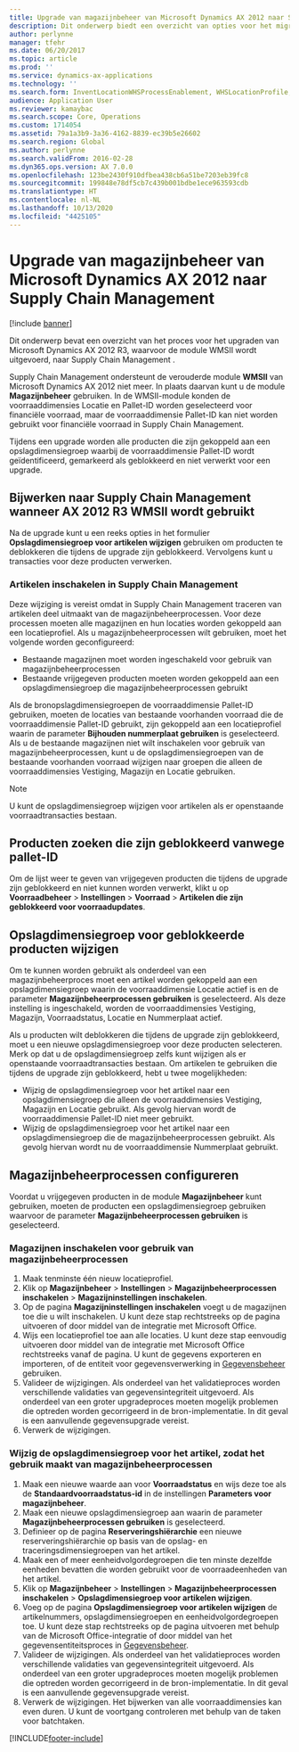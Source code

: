 ```yaml
---
title: Upgrade van magazijnbeheer van Microsoft Dynamics AX 2012 naar Supply Chain Management
description: Dit onderwerp biedt een overzicht van opties voor het migreren van product- en magazijnbeheer.
author: perlynne
manager: tfehr
ms.date: 06/20/2017
ms.topic: article
ms.prod: ''
ms.service: dynamics-ax-applications
ms.technology: ''
ms.search.form: InventLocationWHSProcessEnablement, WHSLocationProfile, InventTableStorageDimensionGroupChange, InventUpdateBlockedItem, WHSParameters, WHSReservationHierarchy, WHSUOMSeqGroupTable
audience: Application User
ms.reviewer: kamaybac
ms.search.scope: Core, Operations
ms.custom: 1714054
ms.assetid: 79a1a3b9-3a36-4162-8839-ec39b5e26602
ms.search.region: Global
ms.author: perlynne
ms.search.validFrom: 2016-02-28
ms.dyn365.ops.version: AX 7.0.0
ms.openlocfilehash: 123be2430f910dfbea438cb6a51be7203eb39fc8
ms.sourcegitcommit: 199848e78df5cb7c439b001bdbe1ece963593cdb
ms.translationtype: HT
ms.contentlocale: nl-NL
ms.lasthandoff: 10/13/2020
ms.locfileid: "4425105"
---
```

# <a name="upgrade-warehouse-management-from-microsoft-dynamics-ax-2012-to-supply-chain-management"></a>Upgrade van magazijnbeheer van Microsoft Dynamics AX 2012 naar Supply Chain Management 


[!include [banner](../includes/banner.md)]

Dit onderwerp bevat een overzicht van het proces voor het upgraden van Microsoft Dynamics AX 2012 R3, waarvoor de module WMSII wordt uitgevoerd, naar Supply Chain Management .

Supply Chain Management ondersteunt de verouderde module **WMSII** van Microsoft Dynamics AX 2012 niet meer. In plaats daarvan kunt u de module **Magazijnbeheer** gebruiken. In de WMSII-module konden de voorraaddimensies Locatie en Pallet-ID worden geselecteerd voor financiële voorraad, maar de voorraaddimensie Pallet-ID kan niet worden gebruikt voor financiële voorraad in Supply Chain Management.

Tijdens een upgrade worden alle producten die zijn gekoppeld aan een opslagdimensiegroep waarbij de voorraaddimensie Pallet-ID wordt geïdentificeerd, gemarkeerd als geblokkeerd en niet verwerkt voor een upgrade.

## <a name="upgrading-to-supply-chain-management-when-ax-2012-r3-wmsii-is-used"></a>Bijwerken naar Supply Chain Management wanneer AX 2012 R3 WMSII wordt gebruikt
Na de upgrade kunt u een reeks opties in het formulier **Opslagdimensiegroep voor artikelen wijzigen** gebruiken om producten te deblokkeren die tijdens de upgrade zijn geblokkeerd. Vervolgens kunt u transacties voor deze producten verwerken.

### <a name="enabling-items-in-supply-chain-management"></a>Artikelen inschakelen in Supply Chain Management 
Deze wijziging is vereist omdat in Supply Chain Management traceren van artikelen deel uitmaakt van de magazijnbeheerprocessen. Voor deze processen moeten alle magazijnen en hun locaties worden gekoppeld aan een locatieprofiel. Als u magazijnbeheerprocessen wilt gebruiken, moet het volgende worden geconfigureerd:
-   Bestaande magazijnen moet worden ingeschakeld voor gebruik van magazijnbeheerprocessen 
-   Bestaande vrijgegeven producten moeten worden gekoppeld aan een opslagdimensiegroep die magazijnbeheerprocessen gebruikt 

Als de bronopslagdimensiegroepen de voorraaddimensie Pallet-ID gebruiken, moeten de locaties van bestaande voorhanden voorraad die de voorraaddimensie Pallet-ID gebruikt, zijn gekoppeld aan een locatieprofiel waarin de parameter **Bijhouden nummerplaat gebruiken** is geselecteerd. Als u de bestaande magazijnen niet wilt inschakelen voor gebruik van magazijnbeheerprocessen, kunt u de opslagdimensiegroepen van de bestaande voorhanden voorraad wijzigen naar groepen die alleen de voorraaddimensies Vestiging, Magazijn en Locatie gebruiken. 

> [!NOTE] 
>  U kunt de opslagdimensiegroep wijzigen voor artikelen als er openstaande voorraadtransacties bestaan.

## <a name="find-products-that-were-blocked-because-of-pallet-id"></a>Producten zoeken die zijn geblokkeerd vanwege pallet-ID
Om de lijst weer te geven van vrijgegeven producten die tijdens de upgrade zijn geblokkeerd en niet kunnen worden verwerkt, klikt u op **Voorraadbeheer** &gt; **Instellingen** &gt; **Voorraad** &gt; **Artikelen die zijn geblokkeerd voor voorraadupdates**.

## <a name="change-storage-dimension-group-for-blocked-products"></a>Opslagdimensiegroep voor geblokkeerde producten wijzigen 
 
Om te kunnen worden gebruikt als onderdeel van een magazijnbeheerproces moet een artikel worden gekoppeld aan een opslagdimensiegroep waarin de voorraaddimensie Locatie actief is en de parameter **Magazijnbeheerprocessen gebruiken** is geselecteerd. Als deze instelling is ingeschakeld, worden de voorraaddimensies Vestiging, Magazijn, Voorraadstatus, Locatie en Nummerplaat actief.

Als u producten wilt deblokkeren die tijdens de upgrade zijn geblokkeerd, moet u een nieuwe opslagdimensiegroep voor deze producten selecteren. Merk op dat u de opslagdimensiegroep zelfs kunt wijzigen als er openstaande voorraadtransacties bestaan. Om artikelen te gebruiken die tijdens de upgrade zijn geblokkeerd, hebt u twee mogelijkheden:

-   Wijzig de opslagdimensiegroep voor het artikel naar een opslagdimensiegroep die alleen de voorraaddimensies Vestiging, Magazijn en Locatie gebruikt. Als gevolg hiervan wordt de voorraaddimensie Pallet-ID niet meer gebruikt.
-   Wijzig de opslagdimensiegroep voor het artikel naar een opslagdimensiegroep die de magazijnbeheerprocessen gebruikt. Als gevolg hiervan wordt nu de voorraaddimensie Nummerplaat gebruikt.

## <a name="configure-warehouse-management-processes"></a>Magazijnbeheerprocessen configureren
Voordat u vrijgegeven producten in de module **Magazijnbeheer** kunt gebruiken, moeten de producten een opslagdimensiegroep gebruiken waarvoor de parameter **Magazijnbeheerprocessen gebruiken** is geselecteerd.

### <a name="enable-warehouses-to-use-warehouse-management-processes"></a>Magazijnen inschakelen voor gebruik van magazijnbeheerprocessen

1.  Maak tenminste één nieuw locatieprofiel.
2.  Klik op **Magazijnbeheer** &gt; **Instellingen** &gt; **Magazijnbeheerprocessen inschakelen** &gt; **Magazijninstellingen inschakelen**.
3.  Op de pagina **Magazijninstellingen inschakelen** voegt u de magazijnen toe die u wilt inschakelen. U kunt deze stap rechtstreeks op de pagina uitvoeren of door middel van de integratie met Microsoft Office.
4.  Wijs een locatieprofiel toe aan alle locaties. U kunt deze stap eenvoudig uitvoeren door middel van de integratie met Microsoft Office rechtstreeks vanaf de pagina. U kunt de gegevens exporteren en importeren, of de entiteit voor gegevensverwerking in [Gegevensbeheer](../../dev-itpro/data-entities/data-entities.md) gebruiken.
5.  Valideer de wijzigingen. Als onderdeel van het validatieproces worden verschillende validaties van gegevensintegriteit uitgevoerd. Als onderdeel van een groter upgradeproces moeten mogelijk problemen die optreden worden gecorrigeerd in de bron-implementatie. In dit geval is een aanvullende gegevensupgrade vereist.
6.  Verwerk de wijzigingen.

### <a name="change-the-storage-dimension-group-for-items-so-that-it-uses-warehouse-management-processes"></a>Wijzig de opslagdimensiegroep voor het artikel, zodat het gebruik maakt van magazijnbeheerprocessen

1.  Maak een nieuwe waarde aan voor **Voorraadstatus** en wijs deze toe als de **Standaardvoorraadstatus-id** in de instellingen **Parameters voor magazijnbeheer**.
2.  Maak een nieuwe opslagdimensiegroep aan waarin de parameter **Magazijnbeheerprocessen gebruiken** is geselecteerd.
3.  Definieer op de pagina **Reserveringshiërarchie** een nieuwe reserveringshiërarchie op basis van de opslag- en traceringsdimensiegroepen van het artikel.
4.  Maak een of meer eenheidvolgordegroepen die ten minste dezelfde eenheden bevatten die worden gebruikt voor de voorraadeenheden van het artikel.
5.  Klik op **Magazijnbeheer** &gt; **Instellingen** &gt; **Magazijnbeheerprocessen inschakelen** &gt; **Opslagdimensiegroep voor artikelen wijzigen**.
6.  Voeg op de pagina **Opslagdimensiegroep voor artikelen wijzigen** de artikelnummers, opslagdimensiegroepen en eenheidvolgordegroepen toe. U kunt deze stap rechtstreeks op de pagina uitvoeren met behulp van de Microsoft Office-integratie of door middel van het gegevensentiteitsproces in [Gegevensbeheer](../../dev-itpro/data-entities/data-entities.md).
7.  Valideer de wijzigingen. Als onderdeel van het validatieproces worden verschillende validaties van gegevensintegriteit uitgevoerd. Als onderdeel van een groter upgradeproces moeten mogelijk problemen die optreden worden gecorrigeerd in de bron-implementatie. In dit geval is een aanvullende gegevensupgrade vereist.
8.  Verwerk de wijzigingen. Het bijwerken van alle voorraaddimensies kan even duren. U kunt de voortgang controleren met behulp van de taken voor batchtaken.


[!INCLUDE[footer-include](../../includes/footer-banner.md)]